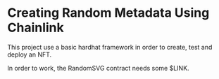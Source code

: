 # Creating Random Metadata Using Chainlink

This project use a basic hardhat framework in order to create, test and deploy an NFT.

In order to work, the RandomSVG contract needs some $LINK.
